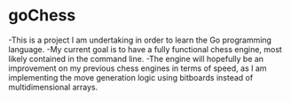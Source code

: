 # goChess

-This is a project I am undertaking in order to learn the Go programming language.
-My current goal is to have a fully functional chess engine, most likely contained in the command line.
-The engine will hopefully be an improvement on my previous chess engines in terms of speed, as I am implementing 
the move generation logic using bitboards instead of multidimensional arrays.
